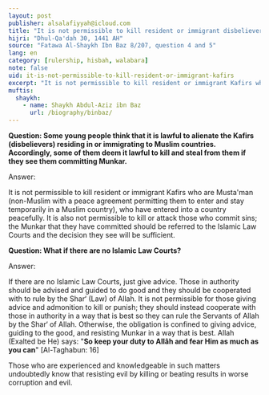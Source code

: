 ```yaml
---
layout: post
publisher: alsalafiyyah@icloud.com
title: "It is not permissible to kill resident or immigrant disbelievers"
hijri: "Dhul-Qa'dah 30, 1441 AH"
source: "Fatawa Al-Shaykh Ibn Baz 8/207, question 4 and 5"
lang: en
category: [rulership, hisbah, walabara]
note: false
uid: it-is-not-permissible-to-kill-resident-or-immigrant-kafirs
excerpt: "It is not permissible to kill resident or immigrant Kafirs who are Musta'man (non-Muslim with a peace agreement permitting them to enter and stay temporarily in a Muslim country), who have entered into a country peacefully."
muftis:
  shaykh: 
    - name: Shaykh Abdul-Aziz ibn Baz
      url: /biography/binbaz/
---
```


**Question: Some young people think that it is lawful to alienate the Kafirs (disbelievers) residing in or immigrating to Muslim countries. Accordingly, some of them deem it lawful to kill and steal from them if they see them committing Munkar.**

Answer:

It is not permissible to kill resident or immigrant Kafirs who are Musta'man (non-Muslim with a peace agreement permitting them to enter and stay temporarily in a Muslim country), who have entered into a country peacefully. It is also not permissible to kill or attack those who commit sins; the Munkar that they have committed should be referred to the Islamic Law Courts and the decision they see will be sufficient.

**Question: What if there are no Islamic Law Courts?**

Answer:

If there are no Islamic Law Courts, just give advice. Those in authority should be advised and guided to do good and they should be cooperated with to rule by the Shar‘ (Law) of Allah. It is not permissible for those giving advice and admonition to kill or punish; they should instead cooperate with those in authority in a way that is best so they can rule the Servants of Allah by the Shar‘ of Allah. Otherwise, the obligation is confined to giving advice, guiding to the good, and resisting Munkar in a way that is best. Allah (Exalted be He) says: "**So keep your duty to Allâh and fear Him as much as you can**" [Al-Taghabun: 16] 

Those who are experienced and knowledgeable in such matters undoubtedly know that resisting evil by killing or beating results in worse corruption and evil.
